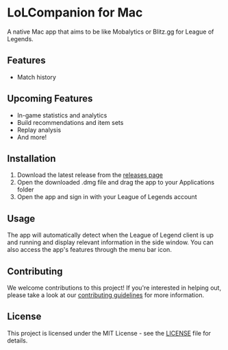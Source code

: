 # LoLCompanion for Mac

A native Mac app that aims to be like Mobalytics or Blitz.gg for League of Legends.

## Features
- Match history 

## Upcoming Features
- In-game statistics and analytics
- Build recommendations and item sets
- Replay analysis
- And more!

## Installation
1. Download the latest release from the [releases page](https://github.com/LuisDrmn/LoLCompanion/releases)
2. Open the downloaded .dmg file and drag the app to your Applications folder
3. Open the app and sign in with your League of Legends account

## Usage
The app will automatically detect when the League of Legend client is up and running and display relevant information in the side window. You can also access the app's features through the menu bar icon.

## Contributing
We welcome contributions to this project! If you're interested in helping out, please take a look at our [contributing guidelines](CONTRIBUTING.md) for more information.

## License
This project is licensed under the MIT License - see the [LICENSE](LICENSE) file for details.
